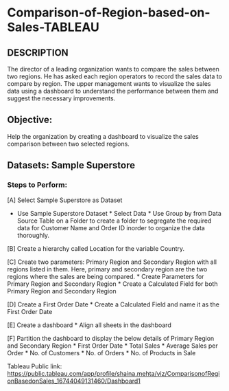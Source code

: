 # Comparison-of-Region-based-on-Sales-TABLEAU
## DESCRIPTION

The director of a leading organization wants to compare the sales between two regions. He has asked each region operators to record the sales data to compare by region. The upper management wants to visualize the sales data using a dashboard to understand the performance between them and suggest the necessary improvements.

## Objective:  
Help the organization by creating a dashboard to visualize the sales comparison between two selected regions.

## Datasets: Sample Superstore

### Steps to Perform:

[A] Select Sample Superstore as Dataset
* Use Sample Superstore Dataset * Select Data * Use Group by from Data Source Table on a Folder to create a folder to segregate the required data for Customer Name and Order ID inorder to organize the data thoroughly.

[B] Create a hierarchy called Location for the variable Country.

[C] Create two parameters: Primary Region and Secondary Region with all regions listed in them. Here, primary and secondary region are the two regions where the sales are being compared. * Create Parameters for Primary Region and Secondary Region * Create a Calculated Field for both Primary Region and Secondary Region

[D] Create a First Order Date * Create a Calculated Field and name it as the First Order Date

[E] Create a dashboard * Align all sheets in the dashboard

[F] Partition the dashboard to display the below details of Primary Region and Secondary Region * First Order Date * Total Sales * Average Sales per Order * No. of Customers * No. of Orders * No. of Products in Sale

Tableau Public link: https://public.tableau.com/app/profile/shaina.mehta/viz/ComparisonofRegionBasedonSales_16744049131460/Dashboard1
